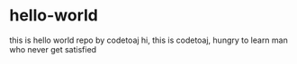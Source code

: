# hello-world
this is hello world repo by codetoaj
hi, this is codetoaj, hungry to learn man who never get satisfied
